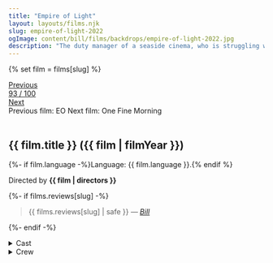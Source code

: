 ```yaml
---
title: "Empire of Light"
layout: layouts/films.njk
slug: empire-of-light-2022
ogImage: content/bill/films/backdrops/empire-of-light-2022.jpg
description: "The duty manager of a seaside cinema, who is struggling with her mental health, forms a relationship with a new employee on the south coast of England in the 1980s."
---
```


{% set film = films[slug] %}

<nav class="films">
  <div class="prev">
    <a href="../eo-2022"><i class="fa-solid fa-chevron-left fa-xs"></i> Previous</a>
  </div>
  <div>
    <a class="simple" href="../">93 / 100</a>
  </div>
  <div class="next">
    <a href="../one-fine-morning-2022">Next <i class="fa-solid fa-chevron-right fa-xs"></i></a>
  </div>
  <div class="hint">
    <span class="prev-hint">
      <span class="sr-only">Previous film:</span>
      EO
    </span>
    <span class="next-hint">
      <span class="sr-only">Next film:</span>
      One Fine Morning
    </span>
  </div>
</nav>

<article class="film slug-empire-of-light-2022">
  <div class="backdrop-and-poster">
    <img class="poster" src="../films/posters/{{ slug }}.jpg" alt="">
    <img class="backdrop" src="../films/backdrops/{{ slug }}.jpg" alt="">
  </div>

  <h1>{{ film.title }} ({{ film | filmYear }})</h1>

  <p>
    {%- if film.language -%}Language: {{ film.language }}.{% endif %}
    
  </p>

  <p class="director">
    Directed by <strong>{{ film | directors }}</strong>
  </p>

  {%- if films.reviews[slug] -%}
    <blockquote> 
      {{ films.reviews[slug] | safe }} <em>—&nbsp;<a href="/bill">Bill</a></em>
    </blockquote> 
  {%- endif -%}

  <details>
    <summary>
      Cast
    </summary>
    <ul>
      {%- for cast in film.credits.cast -%}
        <li>
          {{ cast.name }} as <em>{{ cast.character }}</em>
        </li>
      {%- endfor -%}
    </ul>
  </details>

  <details>
    <summary>
      Crew
    </summary>
    <ul>
      {%- for crew in film.credits.crew -%}
        <li>
          {{ crew.name }} &mdash; <em>{{ crew.job }}</em>
        </li>
      {%- endfor -%}
    </ul>
  </details>

</article>

